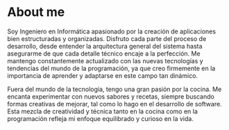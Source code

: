 # About me
Soy Ingeniero en Informática apasionado por la creación de aplicaciones bien estructuradas y organizadas. Disfruto cada parte del proceso de desarrollo, desde entender la arquitectura general del sistema hasta asegurarme de que cada detalle técnico encaje a la perfección. Me mantengo constantemente actualizado con las nuevas tecnologías y tendencias del mundo de la programación, ya que creo firmemente en la importancia de aprender y adaptarse en este campo tan dinámico.

Fuera del mundo de la tecnología, tengo una gran pasión por la cocina. Me encanta experimentar con nuevos sabores y recetas, siempre buscando formas creativas de mejorar, tal como lo hago en el desarrollo de software. Esta mezcla de creatividad y técnica tanto en la cocina como en la programación refleja mi enfoque equilibrado y curioso en la vida.